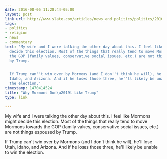 ```yaml
---
date: 2016-08-05 11:28:44-05:00
layout: post
link_url: http://www.slate.com/articles/news_and_politics/politics/2016/08/why_mormons_don_t_like_donald_trump.html
tags:
- politics
- religion
- news
- commentary
text: 'My wife and I were talking the other day about this. I feel like Mormons might
  decide this election. Most of the things that really tend to move Mormons towards
  the GOP (family values, conservative social issues, etc.) are not things espoused
  by Trump.


  If Trump can''t win over by Mormons (and I don''t think he will), he''ll lose Utah,
  Idaho, and Arizona. And if he loses those three, he''ll likely be unable to win
  the election.'
timestamp: 1470414524
title: "Why Mormons Don\u2019t Like Trump"
type: link

---
```

My wife and I were talking the other day about this. I feel like Mormons might decide this election. Most of the things that really tend to move Mormons towards the GOP (family values, conservative social issues, etc.) are not things espoused by Trump.

If Trump can't win over by Mormons (and I don't think he will), he'll lose Utah, Idaho, and Arizona. And if he loses those three, he'll likely be unable to win the election.